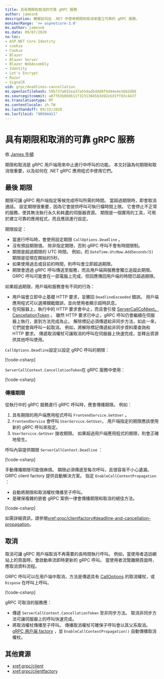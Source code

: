 ```yaml
---
title: 具有期限和取消的可靠 gRPC 服務
author: jamesnk
description: 瞭解如何在 .NET 中使用期限和取消來建立可靠的 gRPC 服務。
monikerRange: '>= aspnetcore-3.0'
ms.author: jamesnk
ms.date: 09/07/2020
no-loc:
- ASP.NET Core Identity
- cookie
- Cookie
- Blazor
- Blazor Server
- Blazor WebAssembly
- Identity
- Let's Encrypt
- Razor
- SignalR
uid: grpc/deadlines-cancellation
ms.openlocfilehash: 59b737a032ea37a554ad5ddd0f4d44e4e1602d88
ms.sourcegitcommit: a07f83b00db11f32313045b3492e5d1ff83c4437
ms.translationtype: MT
ms.contentlocale: zh-TW
ms.lasthandoff: 09/15/2020
ms.locfileid: "90594411"
---
```

# <a name="reliable-grpc-services-with-deadlines-and-cancellation"></a>具有期限和取消的可靠 gRPC 服務

依 [James 牛頓](https://twitter.com/jamesnk)

期限和取消是 gRPC 用戶端用來中止進行中呼叫的功能。 本文討論為何期限和取消很重要，以及如何在 .NET gRPC 應用程式中使用它們。

## <a name="deadlines"></a>最後 期限

期限可讓 gRPC 用戶端指定等候完成呼叫所需的時間。 當超過期限時，即會取消通話。 設定期限很重要，因為它會提供呼叫可執行檔時間上限。 它會停止不正常的服務，使其無法執行永久和耗盡的伺服器資源。 期限是一個實用的工具，可用於建立可靠的應用程式，而且應該進行設定。

期限設定：

* 當進行呼叫時，會使用設定期限 `CallOptions.Deadline` 。
* 沒有預設期限值。 除非指定期限，否則 gRPC 呼叫不會有時間限制。
* 期限是超過期限的 UTC 時間。 例如，的 `DateTime.UtcNow.AddSeconds(5)` 期限是從現在開始的5秒。
* 如果使用過去或目前的時間，則呼叫會立即超過期限。
* 期限會透過 gRPC 呼叫傳送至服務，而且用戶端與服務會獨立追蹤此期限。 GRPC 呼叫可能會在一部電腦上完成，但回應傳回用戶端的時間已超過期限。

如果超過期限，用戶端和服務會有不同的行為：

* 用戶端會立即中止基礎 HTTP 要求，並擲回 `DeadlineExceeded` 錯誤。 用戶端應用程式可以選擇攔截錯誤，並向使用者顯示超時訊息。
* 在伺服器上，執行中的 HTTP 要求會中止，而且會引發 [ServerCallCoNtext。 CancellationToken](xref:System.Threading.CancellationToken) 。 雖然 HTTP 要求已中止，gRPC 呼叫仍會繼續在伺服器上執行，直到方法完成為止。 解除標記必須傳遞給非同步方法，如此一來，它們就會與呼叫一起取消。 例如，將解除標記傳遞給非同步資料庫查詢和 HTTP 要求。 傳遞取消權杖可讓取消的呼叫在伺服器上快速完成，並釋出資源供其他呼叫使用。

`CallOptions.Deadline`設定以設定 gRPC 呼叫的期限：

[!code-csharp[](~/grpc/deadlines-cancellation/deadline-client.cs?highlight=7,12)]

`ServerCallContext.CancellationToken`在 gRPC 服務中使用：

[!code-csharp[](~/grpc/deadlines-cancellation/deadline-server.cs?highlight=5)]

### <a name="propagating-deadlines"></a>傳播期限

從執行中的 gRPC 服務進行 gRPC 呼叫時，應會傳播期限。 例如：

1. 具有期限的用戶端應用程式呼叫 `FrontendService.GetUser` 。
2. `FrontendService` 會呼叫 `UserService.GetUser`。 用戶端指定的期限應該使用新的 gRPC 呼叫來指定。
3. `UserService.GetUser` 接收期限。 如果超過用戶端應用程式的期限，則會正確地發生。

呼叫內容提供期限 `ServerCallContext.Deadline` ：

[!code-csharp[](~/grpc/deadlines-cancellation/deadline-propagate.cs?highlight=7)]

手動傳播期限可能很麻煩。 期限必須傳遞至每次呼叫，且很容易不小心遺漏。 GRPC client factory 提供自動解決方案。 指定 `EnableCallContextPropagation` ：

* 自動將期限和取消權杖傳播至子呼叫。
* 是確保複雜的嵌套 gRPC 案例一律會傳播期限和取消的絕佳方法。

[!code-csharp[](~/grpc/deadlines-cancellation/clientfactory-propagate.cs?highlight=6)]

如需詳細資訊，請參閱<xref:grpc/clientfactory#deadline-and-cancellation-propagation>。

## <a name="cancellation"></a>取消

取消可讓 gRPC 用戶端取消不再需要的長時間執行呼叫。 例如，當使用者造訪網站上的頁面時，會啟動串流即時更新的 gRPC 呼叫。 當使用者流覽離開頁面時，應取消資料流程。

GRPC 呼叫可以在用戶端中取消，方法是傳遞具有 [CallOptions](xref:System.Threading.CancellationToken) 的取消權杖，或 `Dispose` 在呼叫上呼叫。

[!code-csharp[](~/grpc/deadlines-cancellation/cancellation-client.cs?highlight=19)]

gRPC 可取消的服務應：
* 傳遞 `ServerCallContext.CancellationToken` 至非同步方法。 取消非同步方法可讓伺服器上的呼叫快速完成。
* 將取消權杖傳播至子呼叫。 傳播取消權杖可確保子呼叫會以其父系取消。 [gRPC 用戶端 factory](xref:grpc/clientfactory) ，並 `EnableCallContextPropagation()` 自動傳播取消權杖。

## <a name="additional-resources"></a>其他資源

* <xref:grpc/client>
* <xref:grpc/clientfactory>
